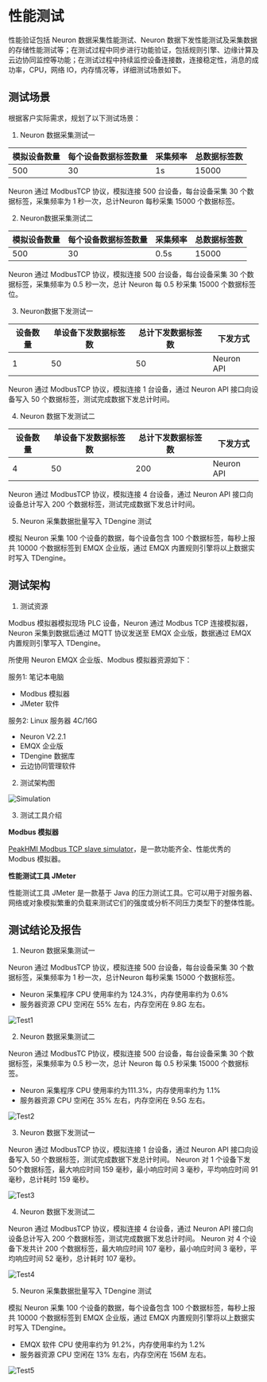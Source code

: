 # 性能测试

性能验证包括  Neuron 数据采集性能测试、Neuron 数据下发性能测试及采集数据的存储性能测试等；在测试过程中同步进行功能验证，包括规则引擎、边缘计算及云边协同监控等功能；在测试过程中持续监控设备连接数，连接稳定性，消息的成功率，CPU，网络 IO，内存情况等，详细测试场景如下。

## 测试场景

根据客户实际需求，规划了以下测试场景：

1. Neuron 数据采集测试一

| 模拟设备数量 | 每个设备数据标签数量 | 采集频率 | 总数据标签数 |
| ------------ | --------- | ---------- | --------- |
| 500 | 30 | 1s | 15000 |

Neuron 通过 ModbusTCP 协议，模拟连接 500 台设备，每台设备采集 30 个数据标签，采集频率为 1 秒一次，总计Neuron 每秒采集 15000 个数据标签。

2. Neuron数据采集测试二

| 模拟设备数量 | 每个设备数据标签数量 | 采集频率 | 总数据标签数 |
| ------------ | --------- | ---------- | --------- |
| 500 | 30 | 0.5s | 15000 |

Neuron 通过 ModbusTCP 协议，模拟连接 500 台设备，每台设备采集 30 个数据标签，采集频率为 0.5 秒一次，总计 Neuron 每 0.5 秒采集 15000 个数据标签位。

3. Neuron数据下发测试一

| 设备数量 | 单设备下发数据标签数 | 总计下发数据标签数 | 下发方式 |
| ------------ | --------- | ---------- | --------- |
| 1 | 50 | 50 | Neuron API |

Neuron 通过 ModbusTCP 协议，模拟连接 1 台设备，通过 Neuron API 接口向设备写入 50 个数据标签，测试完成数据下发总计时间。

4. Neuron 数据下发测试二

| 设备数量 | 单设备下发数据标签数 | 总计下发数据标签数 | 下发方式 |
| ------------ | --------- | ---------- | --------- |
| 4 | 50 | 200 | Neuron API |

Neuron 通过 ModbusTCP 协议，模拟连接 4 台设备，通过 Neuron API 接口向设备总计写入 200 个数据标签，测试完成数据下发总计时间。

5. Neuron 采集数据批量写入 TDengine 测试

模拟 Neuron 采集 100 个设备的数据，每个设备包含 100 个数据标签，每秒上报共 10000 个数据标签到 EMQX 企业版，通过 EMQX 内置规则引擎将以上数据实时写入 TDengine。

## 测试架构

1. 测试资源

Modbus 模拟器模拟现场 PLC 设备，Neuron 通过 Modbus TCP 连接模拟器，Neuron 采集到数据后通过 MQTT 协议发送至 EMQX 企业版，数据通过 EMQX 内置规则引擎写入 TDengine。

所使用 Neuron EMQX 企业版、Modbus 模拟器资源如下：

服务1: 笔记本电脑
* Modbus 模拟器
* JMeter 软件

服务2: Linux 服务器 4C/16G
* Neuron V2.2.1
* EMQX 企业版
* TDengine 数据库
* 云边协同管理软件

2. 测试架构图

![Simulation](./assets/performance1.png)

3. 测试工具介绍

<b>Modbus 模拟器</b>

[PeakHMI Modbus TCP slave simulator](https://www.hmisys.com)，是一款功能齐全、性能优秀的 Modbus 模拟器。

<b>性能测试工具 JMeter</b>

性能测试工具 JMeter 是一款基于 Java 的压力测试工具。它可以用于对服务器、网络或对象模拟繁重的负载来测试它们的强度或分析不同压力类型下的整体性能。

## 测试结论及报告

1. Neuron 数据采集测试一

Neuron 通过 ModbusTCP 协议，模拟连接 500 台设备，每台设备采集 30 个数据标签，采集频率为 1 秒一次，总计Neuron 每秒采集 15000 个数据标签。
* Neuron 采集程序 CPU 使用率约为 124.3%，内存使用率约为 0.6%
* 服务器资源 CPU 空闲在 55% 左右，内存空闲在 9.8G 左右。

![Test1](./assets/performance2.png) 

2. Neuron 数据采集测试二

Neuron 通过 ModbusTC P协议，模拟连接 500 台设备，每台设备采集 30 个数据标签，采集频率为 0.5 秒一次，总计 Neuron 每 0.5 秒采集 15000 个数据标签。
* Neuron 采集程序 CPU 使用率约为111.3%，内存使用率约为 1.1%
* 服务器资源 CPU 空闲在 35% 左右，内存空闲在 9.5G 左右。

![Test2](./assets/performance3.png)

3. Neuron 数据下发测试一

Neuron 通过 ModbusTCP 协议，模拟连接 1 台设备，通过 Neuron API 接口向设备写入 50 个数据标签，测试完成数据下发总计时间。
Neuron 对 1 个设备下发50个数据标签，最大响应时间 159 毫秒，最小响应时间 3 毫秒，平均响应时间 91 毫秒，总计耗时 159 毫秒。

![Test3](./assets/performance4.png)

4. Neuron 数据下发测试二

Neuron 通过 ModbusTCP 协议，模拟连接 4 台设备，通过 Neuron API 接口向设备总计写入 200 个数据标签，测试完成数据下发总计时间。
Neuron 对 4 个设备下发共计 200 个数据标签，最大响应时间 107 毫秒，最小响应时间 3 毫秒，平均响应时间 52 毫秒，总计耗时 107 毫秒。

![Test4](./assets/performance5.png)

5. Neuron 采集数据批量写入 TDengine 测试

模拟 Neuron 采集 100 个设备的数据，每个设备包含 100 个数据标签，每秒上报共 10000 个数据标签到 EMQX 企业版，通过 EMQX 内置规则引擎将以上数据实时写入 TDengine。
* EMQX 软件 CPU 使用率约为 91.2%，内存使用率约为 1.2%
* 服务器资源 CPU 空闲在 13% 左右，内存空闲在 156M 左右。

![Test5](./assets/performance6.png)	 








